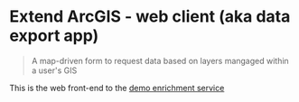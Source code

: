 # Extend ArcGIS - web client (aka data export app)
> A map-driven form to request data based on layers mangaged within a user's GIS

This is the web front-end to the [demo enrichment service](/2020-epc-dev/demo-extend-arcgis)
